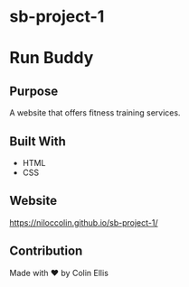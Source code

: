 # sb-project-1
# Run Buddy

## Purpose
A website that offers fitness training services.

## Built With
* HTML
* CSS

## Website
https://niloccolin.github.io/sb-project-1/

## Contribution
Made with ❤️ by Colin Ellis
